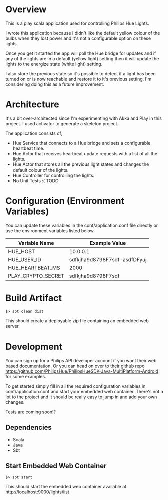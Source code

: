 # Overview

This is a play scala application used for controlling Philips Hue Lights.
  
I wrote this application because I didn't like the default yellow colour of the bulbs when they lost power and it's not a configurable option on these lights.

Once you get it started the app will poll the Hue bridge for updates and if any of the lights are in a default (yellow light) setting then it will update the lights to the energize state (white light) setting.

I also store the previous state so it's possible to detect if a light has been turned on or is now reachable and restore it to it's previous setting, I'm considering doing this as a future improvement. 
     
# Architecture

It's a bit over-architected since I'm experimenting with Akka and Play in this project. I used activator to generate a skeleton project.

The application consists of, 
- Hue Service that connects to a Hue bridge and sets a configurable heartbeat time.
- Hue Actor that receives heartbeat update requests with a list of all the lights.
- Hue Actor that stores all the previous light states and changes the default colour of the lights.
- Hue Controller for controlling the lights.
- No Unit Tests :( TODO

# Configuration (Environment Variables)

You can update these variables in the conf/application.conf file directly or use the environment variables listed below.

Variable Name | Example Value
------------- | --------------
HUE_HOST | 10.0.0.1
HUE_USER_ID | sdfkjha9d8798F7sdf-asdfDFyuj
HUE_HEARTBEAT_MS | 2000
PLAY_CRYPTO_SECRET | sdfkjha9d8798F7sdf

# Build Artifact

```$> sbt clean dist```

This should create a deployable zip file containing an embedded web server.  

# Development

You can sign up for a Philips API developer account if you want their web based documentation. Or you can head on over to their github repo https://github.com/PhilipsHue/PhilipsHueSDK-Java-MultiPlatform-Android for some examples.

To get started simply fill in all the required configuration variables in conf/application.conf and start your embedded web container. There's not a lot to the project and it should be really easy to jump in and add your own changes.

Tests are coming soon!?

## Dependencies
- Scala
- Java
- Sbt

## Start Embedded Web Container

```$> sbt start```

This should start the embedded web container available at http://localhost:9000/lights/list

